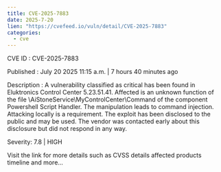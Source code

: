 ```yaml
--- 
title: CVE-2025-7883
date: 2025-7-20
lien: "https://cvefeed.io/vuln/detail/CVE-2025-7883"
categories:
  - cve
---
```


CVE ID : CVE-2025-7883

Published :  July 20
2025
11:15 a.m. | 7 hours
40 minutes ago

Description : A vulnerability classified as critical has been found in Eluktronics Control Center 5.23.51.41. Affected is an unknown function of the file \AiStoneService\MyControlCenter\Command of the component Powershell Script Handler. The manipulation leads to command injection. Attacking locally is a requirement. The exploit has been disclosed to the public and may be used. The vendor was contacted early about this disclosure but did not respond in any way.

Severity: 7.8 | HIGH

Visit the link for more details
such as CVSS details
affected products
timeline
and more...

